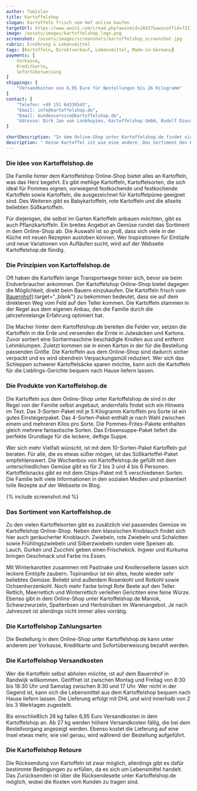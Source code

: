 ```yaml
---
author: Tomislav
title: Kartoffelshop
slogan: Kartoffeln frisch vom Hof online kaufen
targetUrl: https://www.awin1.com/cread.php?awinmid=26837&awinaffid=731132
image: /assets/images/kartoffelshop_logo.png
screenshot: /assets/images/screenshots/kartoffelshop_screenshot.jpg
rubric: Ernährung & Lebensmittel
tags: [Kartoffeln, Direktverkauf, Lebensmittel, Made-in-Germany]
payments: [
    Vorkasse,
    Kreditkarte,
    Sofortüberweisung
]
shippings: [
    "Versandkosten von 6,95 Euro für Bestellungen bis 26 Kilogramm"
]
contact: [
    "Telefon: +49 151 64336543",
    "Email: info@kartoffelshop.de",
    "Email: kundenservice@kartoffelshop.de",
    "Adresse: Dirk Jan van Lonkhuyzen, Kartoffelshop GmbH, Rudolf Diessel Straß3 7, 46446 Emmerich am Rhein"
]

shortDescription: "In dem Online-Shop unter Kartoffelshop.de findet sich eine riesige Auswahl an Kartoffelsorten und anderen Gemüsearten, die direkt von dem Lieferanten online bestellt werden können."
description: " Keine Kartoffel ist wie eine andere. Das Sortiment des Kartoffelshops beweist, dass die Kartoffeln vielseitiger sind, als viele denken. Je nach Sorte eignen sie sich für unterschiedliche Gerichte und bringen viel Abwechslung auf den Teller."
---
```


### Die Idee von Kartoffelshop.de

Die Familie hinter dem Kartoffelshop Online-Shop bietet alles an Kartoffeln, was das Herz begehrt. Es gibt mehlige Kartoffeln, Kartoffelsorten, die sich ideal für Pommes eignen, vorwiegend festkochende und festkochende Kartoffeln sowie Kartoffeln, die ausgezeichnet für Kartoffelpüree geeignet sind. Des Weiteren gibt es Babykartoffeln, rote Kartoffeln und die allseits beliebten Süßkartoffeln.

Für diejenigen, die selbst im Garten Kartoffeln anbauen möchten, gibt es auch Pflanzkartoffeln. Ein breites Angebot an Gemüse rundet das Sortiment in dem Online-Shop ab. Die Auswahl ist so groß, dass sich viele in der Küche mit neuen Rezepten austoben können. Wer Inspirationen für Eintöpfe und neue Variationen von Aufläufen sucht, wird auf der Webseite Kartoffelshop.de fündig.

### Die Prinzipien von Kartoffelshop.de

Oft haben die Kartoffeln lange Transportwege hinter sich, bevor sie beim Endverbraucher ankommen. Der Kartoffelshop Online-Shop bietet dagegen die Möglichkeit, direkt beim Bauern einzukaufen. Die Kartoffeln frisch vom [Bauernhof](https://kartoffelshop.de/ueber-uns/){:target="_blank"} zu bekommen bedeutet, dass sie auf dem direkteren Weg vom Feld auf den Teller kommen. Die Kartoffeln stammen in der Regel aus dem eigenen Anbau, den die Familie durch die jahrzehntelange Erfahrung optimiert hat.

Die Macher hinter dem Kartoffelshop.de bereiten die Felder vor, setzen die Kartoffeln in die Erde und versenden die Ernte in Jutesäcken und Kartons. Zuvor sortiert eine Sortiermaschine beschädigte Knollen aus und entfernt Lehmklumpen. Zuletzt kommen sie in einen Karton in der für die Bestellung passenden Größe. Die Kartoffeln aus dem Online-Shop sind dadurch sicher verpackt und es wird obendrein Verpackungsmüll reduziert. Wer sich das Schleppen schwerer Kartoffelsäcke sparen möchte, kann sich die Kartoffeln für die Lieblings-Gerichte bequem nach Hause liefern lassen.

### Die Produkte von Kartoffelshop.de

Die Kartoffeln aus dem Online-Shop unter Kartoffelshop.de sind in der Regel von der Familie selbst angebaut, andernfalls findet sich ein Hinweis im Text. Das 3-Sorten-Paket mit je 5 Kilogramm Kartoffeln pro Sorte ist ein gutes Einsteigerpaket. Das 4-Sorten-Paket enthält je nach Wahl zwischen einem und mehreren Kilos pro Sorte. Die Pommes-Frites-Pakete enthalten gleich mehrere fantastische Sorten. Das Erbsensuppe-Paket liefert die perfekte Grundlage für die leckere, deftige Suppe.

Wer sich mehr Vielfalt wünscht, ist mit dem 10-Sorten-Paket Kartoffeln gut beraten. Für alle, die es etwas süßer mögen, ist das Süßkartoffel-Paket empfehlenswert. Die Wochenbox von Kartoffelshop.de gefüllt mit dem unterschiedlichen Gemüse gibt es für 2 bis 3 und 4 bis 6 Personen. Kartoffelsnacks gibt es mit dem Chips-Paket mit 5 verschiedenen Sorten. Die Familie teilt viele Informationen in den sozialen Medien und präsentiert tolle Rezepte auf der Webseite im Blog.

{% include screenshot.md %}

### Das Sortiment von Kartoffelshop.de

Zu den vielen Kartoffelsorten gibt es zusätzlich viel passendes Gemüse im Kartoffelshop Online-Shop. Neben dem klassischen Knoblauch findet sich hier auch geräucherter Knoblauch. Zwiebeln, rote Zwiebeln und Schalotten sowie Frühlingszwiebeln und Silberzwiebeln runden viele Speisen ab. Lauch, Gurken und Zucchini geben einen Frischekick. Ingwer und Kurkuma bringen Geschmack und Farbe ins Essen.

Mit Winterkarotten zusammen mit Pastinake und Knollensellerie lassen sich leckere Eintöpfe zaubern. Topinambur ist ein altes, heute wieder sehr beliebtes Gemüse. Beliebt sind außerdem Rosenkohl und Rotkohl sowie Ochsenherzenkohl. Noch mehr Farbe bringt Rote Beete auf den Teller. Rettich, Meerrettich und Winterrettich verleihen Gerichten eine feine Würze. Ebenso gibt in dem Online-Shop unter Kartoffelshop.de Maniok, Schwarzwurzeln, Spalterbsen und Herbstrüben im Warenangebot. Je nach Jahreszeit ist allerdings nicht immer alles vorrätig.

### Die Kartoffelshop Zahlungsarten

Die Bestellung in dem Online-Shop unter Kartoffelshop.de kann unter anderem per Vorkasse, Kreditkarte und Sofortüberweisung bezahlt werden.

### Die Kartoffelshop Versandkosten

Wer die Kartoffeln selbst abholen möchte, ist auf dem Bauernhof in Randwijk willkommen. Geöffnet ist zwischen Montag und Freitag von 8:30 bis 18:30 Uhr und Samstag zwischen 8:30 und 17 Uhr. Wer nicht in der Gegend ist, kann sich die Lebensmittel aus dem Kartoffelshop bequem nach Hause liefern lassen. Die Lieferung erfolgt mit DHL und wird innerhalb von 2 bis 3 Werktagen zugestellt.

Bis einschließlich 26 kg fallen 6,95 Euro Versandkosten in dem Kartoffelshop an. Ab 27 kg werden höhere Versandkosten fällig, die bei dem Bestellvorgang angezeigt werden. Ebenso kostet die Lieferung auf eine Insel etwas mehr, wie viel genau, wird während der Bestellung aufgeführt.

### Die Kartoffelshop Retoure

Die Rücksendung von Kartoffeln ist zwar möglich, allerdings gibt es dafür bestimmte Bedingungen zu erfüllen, da es sich um Lebensmittel handelt. Das Zurücksenden ist über die Rücksendeseite unter Kartoffelshop.de möglich, wobei die Kosten vom Kunden zu tragen sind.